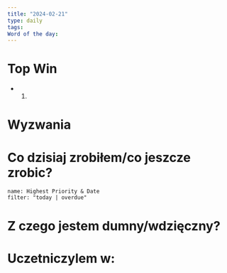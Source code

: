 ```yaml
---
title: "2024-02-21"
type: daily
tags: 
Word of the day:
---
```

# Top Win
- 1.
# Wyzwania


# Co dzisiaj zrobiłem/co jeszcze zrobic?
```todoist
name: Highest Priority & Date 
filter: "today | overdue" 
```
# Z czego jestem dumny/wdzięczny?

# Uczetniczylem w:

